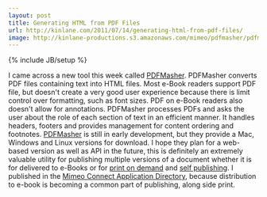 ```yaml
---
layout: post
title: Generating HTML from PDF Files
url: http://kinlane.com/2011/07/14/generating-html-from-pdf-files/
image: http://kinlane-productions.s3.amazonaws.com/mimeo/pdfmasher/pdfmasher.jpg
---
```

{% include JB/setup %}
<p>
     <img class="c1" src="http://kinlane-productions.s3.amazonaws.com/mimeo/pdfmasher/pdfmasher.jpg" alt="" align="right" /> I came across a new tool this week called <a title="PDF Masher" href="http://www.hardcoded.net/pdfmasher/">PDFMasher</a>. PDFMasher converts PDF files containing text into HTML files. Most e-Book readers support PDF file, but doesn't create a very good user experience because there is limit control over formatting, such as font sizes. PDF on e-Book readers also doesn't allow for annotations. PDFMasher processes PDFs and asks the user about the role of each section of text in an efficient manner. It handles headers, footers and provides management for content ordering and footnotes. <a title="PDF Masher" href="http://www.hardcoded.net/pdfmasher/">PDFMasher</a> is still in early development, but they provide a Mac, Windows and Linux versions for download. I hope they plan for a web-based version as well as API in the future, this is definitely an extremely valuable utility for publishing multiple versions of a document whether it is for delivered to e-Books or for <a title="print on demand" href="http://developer.mimeo.com">print on demand</a> and <a title="self publishing" href="http://developer.mimeo.com">self publishing</a>. I published in the <a title="Mimeo Connect application directory" href="http://developer.mimeo.com/community/application_detail.php?ID=25">Mimeo Connect Application Directory</a>, because distribution to e-book is becoming a common part of publishing, along side print.
</p>